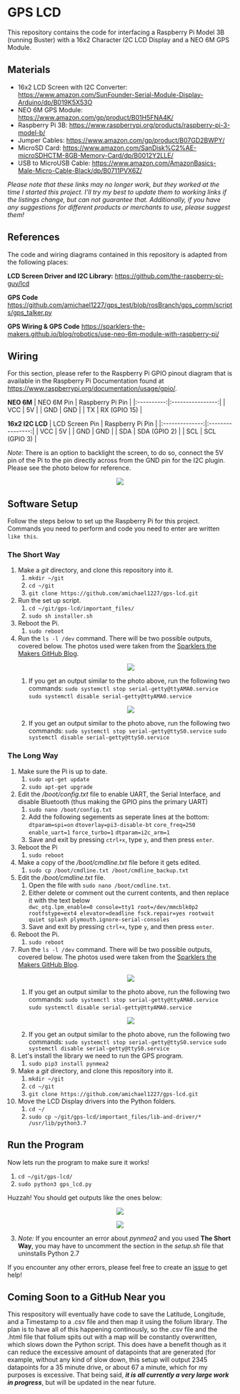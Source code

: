 # GPS LCD
This repository contains the code for interfacing a Raspberry Pi Model 3B (running Buster) with a 16x2 Character I2C LCD Display and a NEO 6M GPS Module.

## Materials
- 16x2 LCD Screen with I2C Converter: https://www.amazon.com/SunFounder-Serial-Module-Display-Arduino/dp/B019K5X53O
- NEO 6M GPS Module: https://www.amazon.com/gp/product/B01H5FNA4K/
- Raspberry Pi 3B: https://www.raspberrypi.org/products/raspberry-pi-3-model-b/
- Jumper Cables: https://www.amazon.com/gp/product/B07GD2BWPY/
- MicroSD Card: https://www.amazon.com/SanDisk%C2%AE-microSDHCTM-8GB-Memory-Card/dp/B0012Y2LLE/
- USB to MicroUSB Cable: https://www.amazon.com/AmazonBasics-Male-Micro-Cable-Black/dp/B0711PVX6Z/

*Please note that these links may no longer work, but they worked at the time I started this project. I'll try my best to update them to working links if the listings change, but can not guarantee that. Additionally, if you have any suggestions for different products or merchants to use, please suggest them!*

## References
The code and wiring diagrams contained in this repository is adapted from the following places:

**LCD Screen Driver and I2C Library:**
https://github.com/the-raspberry-pi-guy/lcd

**GPS Code**
https://github.com/amichael1227/gps_test/blob/rosBranch/gps_comm/scripts/gps_talker.py

**GPS Wiring & GPS Code**
https://sparklers-the-makers.github.io/blog/robotics/use-neo-6m-module-with-raspberry-pi/

## Wiring
For this section, please refer to the Raspberry Pi GPIO pinout diagram that is available in the Raspberry Pi Documentation found at https://www.raspberrypi.org/documentation/usage/gpio/.

**NEO 6M**
| NEO 6M Pin | Raspberry Pi Pin |
|:----------:|:----------------:|
|     VCC    |        5V        |
|     GND    |        GND       |
|     TX     |   RX (GPIO 15)   |

**16x2 I2C LCD**
| LCD Screen Pin | Raspberry Pi Pin |
|:--------------:|:----------------:|
|       VCC      |        5V        |
|       GND      |        GND       |
|       SDA      |   SDA (GPIO 2)   |
|       SCL      |   SCL (GPIO 3)   |

*Note*: There is an option to backlight the screen, to do so, connect the 5V pin of the Pi to the pin directly across from the GND pin for the I2C plugin. Please see the photo below for reference.

<p align="center">
  <img src="https://github.com/amichael1227/gps-lcd/blob/master/important_files/documentation-photos/I2C-LCD-Backlight-Wiring.gif">
</p>

## Software Setup
Follow the steps below to set up the Raspberry Pi for this project. Commands you need to perform and code you need to enter are written `like this`.

### The Short Way
<ol>
	<li>Make a <em>git</em> directory, and clone this repository into it.
	<ol>
		<li><code>mkdir ~/git</code></li>
		<li><code>cd ~/git</code></li>
		<li><code>git clone https://github.com/amichael1227/gps-lcd.git</code></li>
	</ol>
	</li>
	<li>Run the set up script.
	<ol>
		<li><code>cd ~/git/gps-lcd/important_files/</code></li>
		<li><code>sudo sh installer.sh</code></li>
	</ol>
	</li>
	<li>Reboot the Pi.
	<ol>
		<li><code>sudo reboot</code></li>
	</ol>
	</li>
	<li>Run the <code>ls -l /dev</code> command. There will be two possible outputs, covered below. The photos used were taken from the <a href="https://sparklers-the-makers.github.io/blog/robotics/use-neo-6m-module-with-raspberry-pi/">Sparklers the Makers GitHub Blog</a>.
		<ol>
			<p align="center">
  			<img src="https://github.com/amichael1227/gps-lcd/blob/master/important_files/documentation-photos/I2C-Possible-Output-1.gif">
			</p>
			<li>If you get an output similar to the photo above, run the following two commands: <code>sudo systemctl stop serial-getty@ttyAMA0.service</code> 				<code>sudo systemctl disable serial-getty@ttyAMA0.service</code></li>
			<p align="center">
 			 <img src="https://github.com/amichael1227/gps-lcd/blob/master/important_files/documentation-photos/I2C-Possible-Output-2.gif">
			</p>
			<li>If you get an output similar to the photo above, run the following two commands: <code>sudo systemctl stop serial-getty@ttyS0.service</code> <code>sudo systemctl disable serial-getty@ttyS0.service</code> </li>
		</ol>	
		</li>
</ol>


### The Long Way
<ol>
	<li>Make sure the Pi is up to date.
	<ol>
		<li><code>sudo apt-get update</code></li>
		<li><code>sudo apt-get upgrade</code></li>
	</ol>
	</li>
	<li>Edit the <em>/boot/config.txt</em> file to enable UART, the Serial Interface, and disable Bluetooth (thus making the GPIO pins the primary UART)
	<ol>
		<li><code>sudo nano /boot/config.txt</code></li>
		<li>Add the following segements as seperate lines at the bottom:</li>
			<code>dtparam=spi=on</code>
			<code>dtoverlay=pi3-disable-bt</code>
			<code>core_freq=250</code>
			<code>enable_uart=1</code>
			<code>force_turbo=1</code>
			<code>dtparam=i2c_arm=1</code>
		<li>Save and exit by pressing <code>ctrl+x</code>, type <code>y</code>, and then press <code>enter</code>.</li>
		</ol>
		</li>
	<li>Reboot the Pi
	<ol>
		<li><code>sudo reboot</code></li>
	</ol>
	</li>
	<li>Make a copy of the <em>/boot/cmdline.txt</em> file before it gets edited.
	<ol>
		<li><code>sudo cp /boot/cmdline.txt /boot/cmdline_backup.txt</code></li>
	</ol>
	</li>
	<li>Edit the <em>/boot/cmdline.txt</em> file.
	<ol>
		<li>Open the file with <code>sudo nano /boot/cmdline.txt</code>.</li>
		<li>Either delete or comment out the current contents, and then replace it with the text below</li>
		<code>dwc_otg.lpm_enable=0 console=tty1 root=/dev/mmcblk0p2 rootfstype=ext4 elevator=deadline fsck.repair=yes rootwait quiet splash plymouth.ignore-serial-consoles</code>
		<li>Save and exit by pressing <code>ctrl+x</code>, type <code>y</code>, and then press <code>enter</code>.</li>
	</ol>
	</li>
	<li>Reboot the Pi.
	<ol>
		<li><code>sudo reboot</code></li>
	</ol>
	</li>
	<li>Run the <code>ls -l /dev</code> command. There will be two possible outputs, covered below. The photos used were taken from the <a href="https://sparklers-the-makers.github.io/blog/robotics/use-neo-6m-module-with-raspberry-pi/">Sparklers the Makers GitHub Blog</a>.
	<ol>
		<p align="center">
 		<img src="https://github.com/amichael1227/gps-lcd/blob/master/important_files/documentation-photos/I2C-Possible-Output-1.gif">
		</p>
		<li>If you get an output similar to the photo above, run the following two commands: <code>sudo systemctl stop serial-getty@ttyAMA0.service</code> <code>sudo systemctl disable serial-getty@ttyAMA0.service</code></li>
		<p align="center">
 		<img src="https://github.com/amichael1227/gps-lcd/blob/master/important_files/documentation-photos/I2C-Possible-Output-2.gif">
		</p>
		<li>If you get an output similar to the photo above, run the following two commands: <code>sudo systemctl stop serial-getty@ttyS0.service</code> <code>sudo systemctl disable serial-getty@ttyS0.service</code> </li>
	</ol>
	</li>
	<li>Let's install the library we need to run the GPS program.
		<ol>
		<li><code>sudo pip3 install pynmea2</code></li>
		</ol>
		</li>
	<li>Make a <em>git</em> directory, and clone this repository into it.
	<ol>
		<li><code>mkdir ~/git</code></li>
		<li><code>cd ~/git</code>
		<li><code>git clone https://github.com/amichael1227/gps-lcd.git</code></li> 
	</ol>
	</li>
	<li>Move the LCD Display drivers into the Python folders.
	<ol>
		<li><code>cd ~/</code></li>
		<li><code>sudo cp ~/git/gps-lcd/important_files/lib-and-driver/* /usr/lib/python3.7</code></li>
	</ol>
	</li>
</ol>

## Run the Program
Now lets run the program to make sure it works!
1. `cd ~/git/gps-lcd/`
2. `sudo python3 gps_lcd.py`

Huzzah! You should get outputs like the ones below:

<p align="center">
  <img src="https://github.com/amichael1227/gps-lcd/blob/master/important_files/documentation-photos/Code-Output.gif">
</p>

<p align="center">
  <img src="https://github.com/amichael1227/gps-lcd/blob/master/important_files/documentation-photos/LCD-Output.gif">
</p>

3. *Note:* If you encounter an error about *pynmea2* and you used **The Short Way**, you may have to uncomment the section in the *setup.sh* file that uninstalls Python 2.7

If you encounter any other errors, please feel free to create an [issue](https://github.com/amichael1227/gps-lcd/issues/new) to get help!

## Coming Soon to a GitHub Near you
This respository will eventually have code to save the Latitude, Longitude, and a Timestamp to a .csv file and then map it using the folium library. The plan is to have all of this happening continously, so the .csv file and the .html file that folium spits out with a map will be constantly overwritten, which slows down the Python script. This does have a benefit though as it can reduce the excessive amount of datapoints that are generated (for example, without any kind of slow down, this setup will output 2345 datapoints for a 35 minute drive, or about 67 a minute, which for my purposes is excessive. That being said, ***it is all currently a very large work in progress***, but will be updated in the near future.
